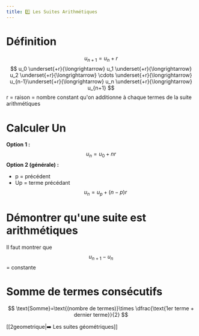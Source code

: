 ```yaml
---
title: 1️⃣ Les Suites Arithmétiques
---
```


# Définition

$$
u_{n+1}=u_n+r
$$
$$
u_0 \underset{+r}{\longrightarrow} u_1 \underset{+r}{\longrightarrow} u_2 \underset{+r}{\longrightarrow} \cdots \underset{+r}{\longrightarrow} u_{n-1}\underset{+r}{\longrightarrow} u_n \underset{+r}{\longrightarrow} u_{n+1}
$$
r = raison = nombre constant qu'on additionne à chaque termes de la suite arithmétiques

# Calculer Un

**Option 1 :**
$$
u_n=u_0+nr
$$
**Option 2 (générale) :**

- p = précédent
- Up = terme précédant
$$
u_n=u_p+(n-p)r
$$

# Démontrer qu'une suite est arithmétiques

Il faut montrer que $$u_{n + 1} - u_n$$ = constante


# Somme de termes consécutifs
$$
\text{Somme}=\text{(nombre de termes)}\times \dfrac{\text{1er terme + dernier terme}}{2}
$$

[[2geometrique|➡️ Les suites géométriques]]
